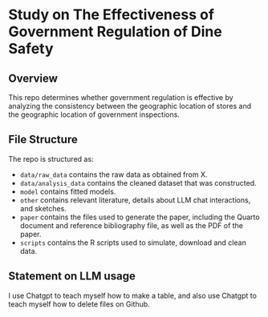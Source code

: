 # Study on The Effectiveness of Government Regulation of Dine Safety

## Overview

This repo determines whether government regulation is effective by analyzing the consistency between the geographic location of stores and the geographic location of government inspections.


## File Structure

The repo is structured as:

-   `data/raw_data` contains the raw data as obtained from X.
-   `data/analysis_data` contains the cleaned dataset that was constructed.
-   `model` contains fitted models. 
-   `other` contains relevant literature, details about LLM chat interactions, and sketches.
-   `paper` contains the files used to generate the paper, including the Quarto document and reference bibliography file, as well as the PDF of the paper. 
-   `scripts` contains the R scripts used to simulate, download and clean data.


## Statement on LLM usage

I use Chatgpt to teach myself how to make a table, and also use Chatgpt to teach myself how to delete files on Github.